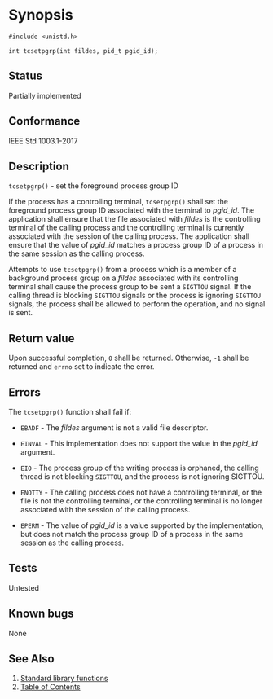 <!-- Documentation template to fill -->
# Synopsis 

`#include <unistd.h>`</br>

`int tcsetpgrp(int fildes, pid_t pgid_id);`

## Status

Partially implemented

## Conformance

IEEE Std 1003.1-2017 

## Description 
 
`tcsetpgrp()` - set the foreground process group ID

If the process has a controlling terminal, `tcsetpgrp()` shall set the foreground process group ID associated with the terminal to _pgid_id_. The application shall ensure that the file associated with _fildes_ is the controlling terminal of the calling process and the controlling terminal is currently associated with the session of the calling process. The application shall ensure that the value of _pgid_id_ matches a process group ID of a process in the same session as the calling process.

Attempts to use `tcsetpgrp()` from a process which is a member of a background process group on a _fildes_ associated with its controlling terminal shall cause the process group to be sent a `SIGTTOU` signal. If the calling thread is blocking `SIGTTOU` signals or the process is ignoring `SIGTTOU` signals, the process shall be allowed to perform the operation, and no signal is sent.

## Return value

Upon successful completion, `0` shall be returned. Otherwise, `-1` shall be returned and `errno` set to indicate the error.

## Errors

The `tcsetpgrp()` function shall fail if:

* `EBADF` - The _fildes_ argument is not a valid file descriptor.

* `EINVAL` - This implementation does not support the value in the _pgid_id_ argument.

* `EIO` - The process group of the writing process is orphaned, the calling thread is not blocking `SIGTTOU`, and the process is not ignoring SIGTTOU.

* `ENOTTY` - The calling process does not have a controlling terminal, or the file is not the controlling terminal, or the controlling terminal is no longer associated with the session of the calling process.

* `EPERM` - The value of _pgid_id_ is a value supported by the implementation, but does not match the process group ID of a process in the same session as the calling process.

<!-- #MUST_BE: function by default shall be untested, when tested there should be a link to test location and test command for ia32 test runner  -->
## Tests

Untested 

<!-- #MUST_BE: check for pending issues in  -->
## Known bugs 

None

## See Also

1. [Standard library functions](../README.md)
2. [Table of Contents](../../../README.md)